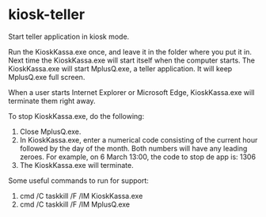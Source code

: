 # kiosk-teller

Start teller application in kiosk mode.

Run the KioskKassa.exe once, and leave it in the folder where you put it in.
Next time the KioskKassa.exe will start itself when the computer starts.
The KioskKassa.exe will start MplusQ.exe, a teller application.
It will keep MplusQ.exe full screen.

When a user starts Internet Explorer or Microsoft Edge, KioskKassa.exe will terminate them right away.

To stop KioskKassa.exe, do the following:
1. Close MplusQ.exe.
2. In KioskKassa.exe, enter a numerical code consisting of the current hour followed by the day of the month. Both numbers will have any leading zeroes. For example, on 6 March 13:00, the code to stop de app is: 1306
3. The KioskKassa.exe will terminate.

Some useful commands to run for support:

1. cmd /C taskkill /F /IM KioskKassa.exe
2. cmd /C taskkill /F /IM MplusQ.exe
